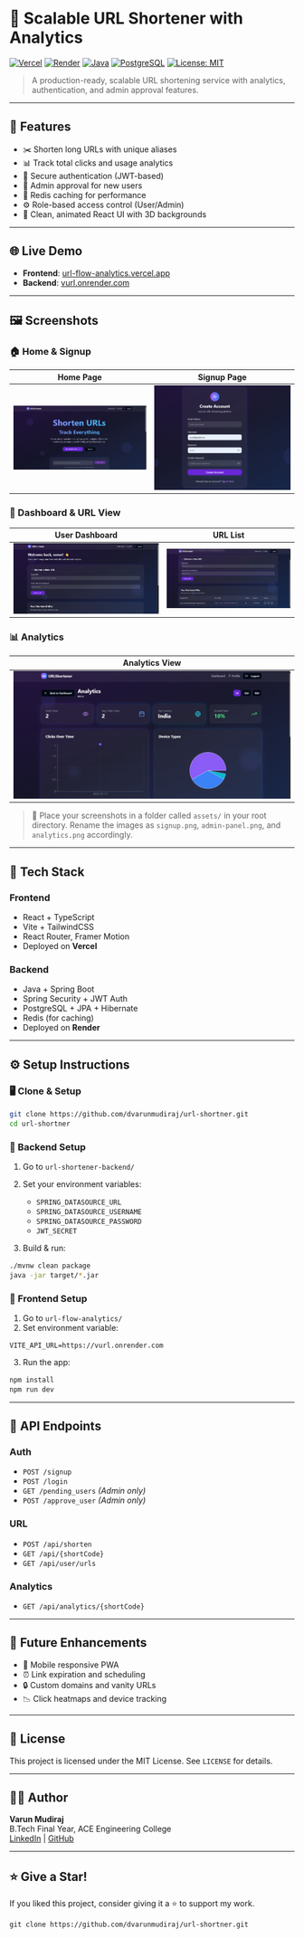 # 🔗 Scalable URL Shortener with Analytics

[![Vercel](https://img.shields.io/badge/Frontend-Vercel-000?style=for-the-badge&logo=vercel)](https://url-flow-analytics.vercel.app)
[![Render](https://img.shields.io/badge/Backend-Render-5C7FFF?style=for-the-badge&logo=render)](https://vurl.onrender.com)
[![Java](https://img.shields.io/badge/Java-SpringBoot-brightgreen?style=for-the-badge&logo=java)]()
[![PostgreSQL](https://img.shields.io/badge/Database-PostgreSQL-blue?style=for-the-badge&logo=postgresql)]()
[![License: MIT](https://img.shields.io/badge/license-MIT-blue.svg?style=for-the-badge)]()

> A production-ready, scalable URL shortening service with analytics, authentication, and admin approval features.

---

## 📌 Features

- ✂️ Shorten long URLs with unique aliases
- 📊 Track total clicks and usage analytics
- 🔐 Secure authentication (JWT-based)
- 👮 Admin approval for new users
- 📁 Redis caching for performance
- ⚙️ Role-based access control (User/Admin)
- 🎨 Clean, animated React UI with 3D backgrounds

---

## 🌐 Live Demo

- **Frontend**: [url-flow-analytics.vercel.app](https://url-customize.vercel.app)
- **Backend**: [vurl.onrender.com](https://vurl.onrender.com)

---

## 🖼️ Screenshots

### 🏠 Home & Signup
| Home Page | Signup Page |
|-----------|-------------|
| ![Home](assets/home.png) | ![Signup](assets/signup.png) |

### 🔐 Dashboard & URL View
| User Dashboard | URL List |
|----------------|----------|
| ![Dashboard](assets/user-dashboard.png) | ![URL List](assets/url-list.png) |

### 📊 Analytics
| Analytics View |
|----------------|
| ![Analytics](assets/analytics.png) |


> 📌 Place your screenshots in a folder called `assets/` in your root directory. Rename the images as `signup.png`, `admin-panel.png`, and `analytics.png` accordingly.

---

## 🔧 Tech Stack

### Frontend
- React + TypeScript
- Vite + TailwindCSS
- React Router, Framer Motion
- Deployed on **Vercel**

### Backend
- Java + Spring Boot
- Spring Security + JWT Auth
- PostgreSQL + JPA + Hibernate
- Redis (for caching)
- Deployed on **Render**

---

## ⚙️ Setup Instructions

### 🖥️ Clone & Setup

```bash
git clone https://github.com/dvarunmudiraj/url-shortner.git
cd url-shortner
```

### 🔹 Backend Setup

1. Go to `url-shortener-backend/`
2. Set your environment variables:
   - `SPRING_DATASOURCE_URL`
   - `SPRING_DATASOURCE_USERNAME`
   - `SPRING_DATASOURCE_PASSWORD`
   - `JWT_SECRET`

3. Build & run:
```bash
./mvnw clean package
java -jar target/*.jar
```

### 🔸 Frontend Setup

1. Go to `url-flow-analytics/`
2. Set environment variable:

```env
VITE_API_URL=https://vurl.onrender.com
```

3. Run the app:
```bash
npm install
npm run dev
```

---

## 🧪 API Endpoints

### Auth
- `POST /signup`
- `POST /login`
- `GET /pending_users` *(Admin only)*
- `POST /approve_user` *(Admin only)*

### URL
- `POST /api/shorten`
- `GET /api/{shortCode}`
- `GET /api/user/urls`

### Analytics
- `GET /api/analytics/{shortCode}`

---

## 🏁 Future Enhancements

- 📱 Mobile responsive PWA
- ⏰ Link expiration and scheduling
- 🔒 Custom domains and vanity URLs
- 📉 Click heatmaps and device tracking

---

## 📃 License

This project is licensed under the MIT License. See `LICENSE` for details.

---

## 🙋‍♂️ Author

**Varun Mudiraj**  
B.Tech Final Year, ACE Engineering College  
[LinkedIn](https://www.linkedin.com/in/varunmudiraj154/) | [GitHub](https://github.com/dvarunmudiraj)

---

## ⭐ Give a Star!

If you liked this project, consider giving it a ⭐ to support my work.

```
git clone https://github.com/dvarunmudiraj/url-shortner.git
```
